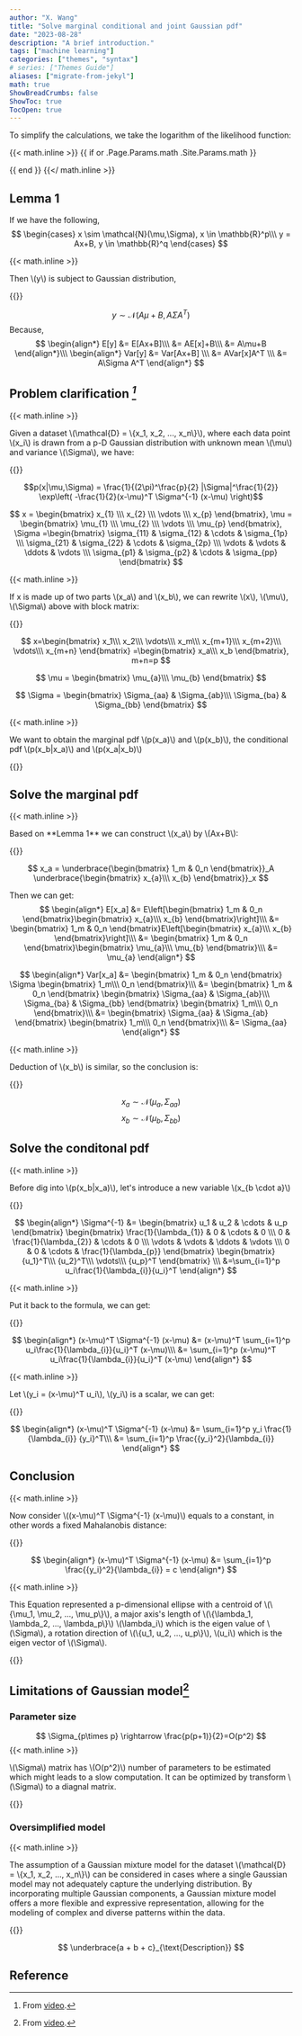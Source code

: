 ```yaml
---
author: "X. Wang"
title: "Solve marginal conditional and joint Gaussian pdf"
date: "2023-08-28"
description: "A brief introduction."
tags: ["machine learning"]
categories: ["themes", "syntax"]
# series: ["Themes Guide"]
aliases: ["migrate-from-jekyl"]
math: true
ShowBreadCrumbs: false
ShowToc: true
TocOpen: true
---
```


To simplify the calculations, we take the logarithm of the likelihood function:                                                         

{{< math.inline >}}
{{ if or .Page.Params.math .Site.Params.math }}

<!-- KaTeX -->
<!-- <link rel="stylesheet" href="https://cdn.jsdelivr.net/npm/katex@0.11.1/dist/katex.min.css" integrity="sha384-zB1R0rpPzHqg7Kpt0Aljp8JPLqbXI3bhnPWROx27a9N0Ll6ZP/+DiW/UqRcLbRjq" crossorigin="anonymous">
<script defer src="https://cdn.jsdelivr.net/npm/katex@0.11.1/dist/katex.min.js" integrity="sha384-y23I5Q6l+B6vatafAwxRu/0oK/79VlbSz7Q9aiSZUvyWYIYsd+qj+o24G5ZU2zJz" crossorigin="anonymous"></script>
<script defer src="https://cdn.jsdelivr.net/npm/katex@0.11.1/dist/contrib/auto-render.min.js" integrity="sha384-kWPLUVMOks5AQFrykwIup5lo0m3iMkkHrD0uJ4H5cjeGihAutqP0yW0J6dpFiVkI" crossorigin="anonymous" onload="renderMathInElement(document.body);"></script> -->
<link rel="stylesheet" href="https://cdn.jsdelivr.net/npm/katex@0.16.8/dist/katex.min.css" integrity="sha384-GvrOXuhMATgEsSwCs4smul74iXGOixntILdUW9XmUC6+HX0sLNAK3q71HotJqlAn" crossorigin="anonymous">

<!-- The loading of KaTeX is deferred to speed up page rendering -->
<script defer src="https://cdn.jsdelivr.net/npm/katex@0.16.8/dist/katex.min.js" integrity="sha384-cpW21h6RZv/phavutF+AuVYrr+dA8xD9zs6FwLpaCct6O9ctzYFfFr4dgmgccOTx" crossorigin="anonymous"></script>

<!-- To automatically render math in text elements, include the auto-render extension: -->
<script defer src="https://cdn.jsdelivr.net/npm/katex@0.16.8/dist/contrib/auto-render.min.js" integrity="sha384-+VBxd3r6XgURycqtZ117nYw44OOcIax56Z4dCRWbxyPt0Koah1uHoK0o4+/RRE05" crossorigin="anonymous"
    onload="renderMathInElement(document.body);"></script>
{{ end }}
{{</ math.inline >}}

<style>
    /* Set the font size of all math elements to 16px */
    .katex {
        font-size: 16px !important;
    }
</style>

## Lemma 1
If we have the following,
$$
\begin{cases}
x \sim \mathcal{N}(\mu,\Sigma),
x \in \mathbb{R}^p\\\
y = Ax+B,
y \in \mathbb{R}^q
\end{cases}
$$

{{< math.inline >}}
<p>
Then \(y\) is subject to Gaussian distribution,
</p>
{{</ math.inline >}}

$$
y \sim \mathcal{N}(A\mu+B,A\Sigma A^T)
$$
Because,
$$
\begin{align*}
E[y] &= E[Ax+B]\\\
&= AE[x]+B\\\
&= A\mu+B
\end{align*}\\\
\begin{align*}
Var[y] &= Var[Ax+B] \\\
&= AVar[x]A^T \\\
&= A\Sigma A^T
\end{align*}
$$

## Problem clarification <cite>[^1]</cite>
{{< math.inline >}}
<p>
Given a dataset \(\mathcal{D} = \{x_1, x_2, ..., x_n\}\), where each data point \(x_i\) is drawn from a p-D Gaussian distribution with unknown mean \(\mu\) and variance \(\Sigma\), we have:
</p>
{{</ math.inline >}}

$$p(x|\mu,\Sigma) = \frac{1}{(2\pi)^\frac{p}{2} |\Sigma|^\frac{1}{2}} \exp\left( -\frac{1}{2}(x-\mu)^T \Sigma^{-1} (x-\mu) \right)$$

$$
x = \begin{bmatrix}
    x_{1} \\\
    x_{2} \\\
    \vdots \\\
    x_{p}
\end{bmatrix},
\mu = \begin{bmatrix}
    \mu_{1} \\\
    \mu_{2} \\\
    \vdots \\\
    \mu_{p}
\end{bmatrix},
\Sigma =\begin{bmatrix}
    \sigma_{11} & \sigma_{12} & \cdots & \sigma_{1p} \\\
    \sigma_{21} & \sigma_{22} & \cdots & \sigma_{2p} \\\
    \vdots & \vdots & \ddots & \vdots \\\
    \sigma_{p1} & \sigma_{p2} & \cdots & \sigma_{pp}
\end{bmatrix}
$$

{{< math.inline >}}
<p>
If x is made up of two parts \(x_a\) and \(x_b\), we can rewrite \(x\), \(\mu\), \(\Sigma\) above with block matrix:
</p>
{{</ math.inline >}}

$$
x=\begin{bmatrix}
    x_1\\\
    x_2\\\
    \vdots\\\
    x_m\\\
    x_{m+1}\\\
    x_{m+2}\\\
    \vdots\\\
    x_{m+n}
\end{bmatrix}
=\begin{bmatrix}
    x_a\\\
    x_b
\end{bmatrix}, m+n=p
$$

$$
\mu = \begin{bmatrix}
    \mu_{a}\\\
    \mu_{b}
\end{bmatrix}
$$

$$
\Sigma = \begin{bmatrix}
    \Sigma_{aa} & \Sigma_{ab}\\\
    \Sigma_{ba} & \Sigma_{bb}
\end{bmatrix}
$$

{{< math.inline >}}
<p>
We want to obtain the marginal pdf \(p(x_a)\) and \(p(x_b)\), the conditional pdf \(p(x_b|x_a)\) and \(p(x_a|x_b)\)
</p>
{{</ math.inline >}}

## Solve the marginal pdf

{{< math.inline >}}
<p>
Based on **Lemma 1** we can construct \(x_a\) by \(Ax+B\):
</p>
{{</ math.inline >}}

$$
x_a = \underbrace{\begin{bmatrix}
    1_m & 0_n
\end{bmatrix}}_A
\underbrace{\begin{bmatrix}
    x_{a}\\\
    x_{b}
\end{bmatrix}}_x
$$

Then we can get:
$$
\begin{align*}
E[x_a] &= E\left[\begin{bmatrix}
    1_m & 0_n
\end{bmatrix}\begin{bmatrix}
    x_{a}\\\
    x_{b}
\end{bmatrix}\right]\\\
&= \begin{bmatrix}
    1_m & 0_n
\end{bmatrix}E\left[\begin{bmatrix}
    x_{a}\\\
    x_{b}
\end{bmatrix}\right]\\\
&= \begin{bmatrix}
    1_m & 0_n
\end{bmatrix}\begin{bmatrix}
    \mu_{a}\\\
    \mu_{b}
\end{bmatrix}\\\
&= \mu_{a}
\end{align*}
$$

$$
\begin{align*}
Var[x_a] &= \begin{bmatrix}
    1_m & 0_n
\end{bmatrix}
\Sigma
\begin{bmatrix}
    1_m\\\
    0_n
\end{bmatrix}\\\
&= \begin{bmatrix}
    1_m & 0_n
\end{bmatrix}
\begin{bmatrix}
    \Sigma_{aa} & \Sigma_{ab}\\\
    \Sigma_{ba} & \Sigma_{bb}
\end{bmatrix}
\begin{bmatrix}
    1_m\\\
    0_n
\end{bmatrix}\\\
&= \begin{bmatrix}
    \Sigma_{aa} & \Sigma_{ab}
\end{bmatrix}
\begin{bmatrix}
    1_m\\\
    0_n
\end{bmatrix}\\\
&= \Sigma_{aa}
\end{align*}
$$

{{< math.inline >}}
<p>
Deduction of \(x_b\) is similar, so the conclusion is:
</p>
{{</ math.inline >}}

$$
x_a \sim \mathcal{N}(\mu_{a},\Sigma_{aa})
$$
$$
x_b \sim \mathcal{N}(\mu_{b},\Sigma_{bb})
$$

## Solve the conditonal pdf
{{< math.inline >}}
<p>
Before dig into \(p(x_b|x_a)\), let's introduce a new variable \(x_{b \cdot a}\)
</p>
{{</ math.inline >}}

$$
\begin{align*}
\Sigma^{-1} &= \begin{bmatrix}
u_1 & u_2 & \cdots & u_p
\end{bmatrix}
\begin{bmatrix}
    \frac{1}{\lambda_{1}} & 0 & \cdots & 0 \\\
    0 & \frac{1}{\lambda_{2}} & \cdots & 0 \\\
    \vdots & \vdots & \ddots & \vdots \\\
    0 & 0 & \cdots & \frac{1}{\lambda_{p}}
\end{bmatrix}
\begin{bmatrix}
{u_1}^T\\\
{u_2}^T\\\
\vdots\\\
{u_p}^T
\end{bmatrix} \\\
&=\sum_{i=1}^p u_i\frac{1}{\lambda_{i}}{u_i}^T
\end{align*}
$$

{{< math.inline >}}
<p>
Put it back to the formula, we can get:
</p>
{{</ math.inline >}}

$$
\begin{align*}
(x-\mu)^T \Sigma^{-1} (x-\mu) &= (x-\mu)^T \sum_{i=1}^p u_i\frac{1}{\lambda_{i}}{u_i}^T (x-\mu)\\\
&= \sum_{i=1}^p (x-\mu)^T u_i\frac{1}{\lambda_{i}}{u_i}^T (x-\mu)
\end{align*}
$$

{{< math.inline >}}
<p>
Let \(y_i = (x-\mu)^T u_i\), \(y_i\) is a scalar, we can get:
</p>
{{</ math.inline >}}

$$
\begin{align*}
(x-\mu)^T \Sigma^{-1} (x-\mu) &= \sum_{i=1}^p y_i \frac{1}{\lambda_{i}} {y_i}^T\\\
&= \sum_{i=1}^p \frac{{y_i}^2}{\lambda_{i}}
\end{align*}
$$

## Conclusion

{{< math.inline >}}
<p>
Now consider \((x-\mu)^T \Sigma^{-1} (x-\mu)\) equals to a constant,  in other words a fixed Mahalanobis distance:
</p>
{{</ math.inline >}}

$$
\begin{align*}
(x-\mu)^T \Sigma^{-1} (x-\mu) &= \sum_{i=1}^p \frac{{y_i}^2}{\lambda_{i}} = c
\end{align*}
$$

{{< math.inline >}}
<p>
This Equation represented a p-dimensional ellipse with a centroid of \(\{\mu_1, \mu_2, ..., \mu_p\}\), a major axis's length of \(\{\lambda_1, \lambda_2, ..., \lambda_p\}\) \(\lambda_i\) which is the eigen value of \(\Sigma\), a rotation direction of \(\{u_1, u_2, ..., u_p\}\), \(u_i\) which is the eigen vector of \(\Sigma\).
</p>
{{</ math.inline >}}

## Limitations of Gaussian model[^2]</cite>
### Parameter size
$$
\Sigma_{p\times p} \rightarrow \frac{p(p+1)}{2}=O(p^2)
$$
{{< math.inline >}}
<p>
\(\Sigma\) matrix has \(O(p^2)\) number of parameters to be estimated which might leads to a slow computation. It can be optimized by transform \(\Sigma\) to a diagnal matrix.
</p>
{{</ math.inline >}}

### Oversimplified model
{{< math.inline >}}
<p>
The assumption of a Gaussian mixture model for the dataset \(\mathcal{D} = \{x_1, x_2, ..., x_n\}\) can be considered in cases where a single Gaussian model may not adequately capture the underlying distribution. By incorporating multiple Gaussian components, a Gaussian mixture model offers a more flexible and expressive representation, allowing for the modeling of complex and diverse patterns within the data.
</p>
{{</ math.inline >}}

$$
\underbrace{a + b + c}_{\text{Description}}
$$
## Reference

[^1]: From [video](https://www.bilibili.com/video/BV1aE411o7qd?p=5).
[^2]: From [video](https://www.bilibili.com/video/BV1aE411o7qd?p=6).